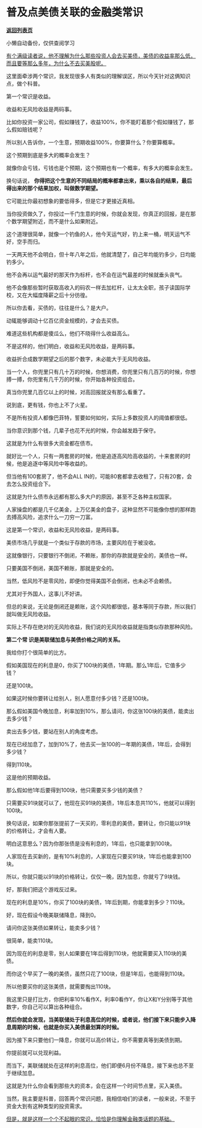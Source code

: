 # 普及点美债关联的金融类常识

[**返回列表页**](/gzh/记忆承载3)

小懒自动备份，仅供查阅学习

[有个满级读者说，他不理解为什么那些投资人会去买美债，美债的收益率那么低，而且要等那么多年，为什么不去买美股呢。](http://mp.weixin.qq.com/s?__biz=MzkwMzQ1MzczOQ==&mid=2247484099&idx=1&sn=bb059abdb4d50758b4c58582760045c8&chksm=c0974f87f7e0c6911e2a87c15824347f0a75926c85f4bea3811490ca3676f3adf7ee847c3dc4&scene=21#wechat_redirect)

这里面牵涉两个常识，我发现很多人有类似的理解误区，所以今天针对这俩知识点，做个科普。

第一个常识是收益。  

收益和无风险收益是两码事。  

比如你投资一家公司，假如赚钱了，收益100%，你不能盯着那个假如赚钱了，那么假如赔钱呢？

所以别人告诉你，一个生意，预期收益100%，你要算什么？你要算概率。

这个预期到底是多大的概率会发生？  

就像你会亏钱，亏钱也是个预期，这个预期也有一个概率，有多大的概率会发生。

换句话说， **你得把这个生意的不同结局的概率都拿出来，乘以各自的结果，最后得出来的那个结果加权，叫做数学期望。**  

它可能比你最初想象的要低得多，但是它才更接近真相。

当你投资做久了，你投过一千门生意的时候，你就会发现，你真正的回报，是在那个数学期望附近，而不是什么如果附近。

这个道理很简单，就像一个钓鱼的人，他今天运气好，钓上来一桶，明天运气不好，空手而归。  

一天两天他不会明白，但十年八年之后，他就清楚了，自己年均能钓多少，日均能钓多少。  

他不会再以运气最好的那天作为标杆，也不会在运气最差的时候就垂头丧气。  

他不会像那些暂时获取高收入的码农一样去加杠杆，让太太全职，孩子读国际学校，又在大幅度降薪之后十分彷徨。

所以你去看，买债的，往往是什么？是大户。  

动辄能够调动十亿百亿资金规模的，才会去买债。  

难道这些机构都是傻瓜么，他们不晓得什么收益高么。  

不是这样的，他们明白，收益和无风险收益，是两码事。  

收益折合成数学期望之后的那个数字，未必能大于无风险收益。

当一个人，你兜里只有几十万的时候，你想消费，你兜里只有几百万的时候，你想搏一搏，你兜里有几千万的时候，你开始各种投资组合。  

真当你兜里几百亿以上的时候，对高回报就没有那么看重了。

说到底，更有钱，你也上不了火星。  

不是所有投资人都像巴菲特，誓要如何如何，实际上多数投资人的阈值都很低。  

当你意识到那个钱，几辈子也花不光的时候，你会越发趋于保守。  

这就是为什么有很多大资金都在债市。  

就好比一个人，只有一两套房的时候，他是追逐高风险高收益的，十来套房的时候，他是追逐中等风险中等收益的。

但当他有100套房了，他不会ALL IN的，可能80套都拿去收租了，只有20套，会去怎么投资组合下。

这就是为什么债市永远都有那么多大户的原因，甚至不乏各种主权国家。  

人家操盘的都是几千亿美金，上万亿美金的盘子，这种显然不可能像你想的那样跑去搏高风险，追求什么一刀穷一刀富。  

这是第一个常识，收益和无风险收益，是两码事。  

美债市场几乎就是一个类似于存款的市场，主要风险在于被没收。  

这就像银行，只要银行不倒闭，不赖账，那你的存款就是安全的，美债也一样。

只要美国不倒闭，美国不赖账，那就是安全的。

当然，低风险不是零风险，即便你觉得美国不会倒闭，也未必不会赖债。

尤其对于外国人，这事儿不好讲。

但总的来说，无论是倒闭还是赖账，这个风险都很低，基本等同于存款，所以我们就叫做无风险收益。

实际上不存在绝对的无风险收益，我们说的无风险收益就是指类似存款那种风险。  

 **第二个常 识是美联储加息与美债价格之间的关系。**

我给你打个很简单的比方。  

假如美国现在的利息是0，你买了100块的美债，1年期。那么1年后，它值多少钱？  

还是100块。

如果这时候你要转让给别人，别人愿意付多少钱？还是100块。  

那么假如美国今晚加息，利率加到10%，那么请问，你这张100块的美债，能卖出去多少钱？  

卖出去多少钱，要站在别人的角度考虑。

现在已经加息了，加到10%了，他去买一张100的一年期的美债，1年后，会得到多少钱？  

得到110块。

这是他的预期收益。  

那么假如他1年后要得到100块，他只需要买多少钱的美债？  

只需要买91块就可以了，他现在买91块的美债，1年后本息共110%，他就可以得到100块。

换句话说，如果你那张提前了一天买的，零利息的美债，要转让，你只能以91块的价格转让，才会有人要。  

明白这意思么？因为你那张债是没有利息的，1年后，也只能拿到100块。  

人家现在去买新的，是有10%利息的，人家现在只要买91块，1年后也能拿到100块。

所以，你就只能以91块的价格转让，仅仅一晚，因为加息，你就亏了9块钱。

好，那我们把这个游戏反过来。  

现在的利息是10%，你买了100块的美债，1年后到期，你能拿到多少？110块。

好，现在假设今晚美联储降息，降到0。

请问你这张美债如果转让，能卖多少钱？

很简单，能卖110块。

因为现在的利息是零，别人如果要在1年后得到110块，他就需要买入110块的美债。

而你这个早买了一晚的美债，虽然只花了100块，但是1年后，也能得到110块。

所以他要买你的这张美债，就需要掏出110块。

我这里只是打比方，你把利率10%看作X，利率0看作Y，你让X和Y分别等于其他数字，你自己可以算出各种组合。

 **然后你就会发现，当美联储处于利息高位的时候，或者说，他们接下来只能步入降息周期的时候，也就是你买入美债最划算的时候。**

因为接下来只要他们一降息，你就可以高价转让，你不需要真等到美债到期。

你提前就可以兑现利益。

而当下，美联储就处在这样的利息高位，他们即便6月份不降息，接下来也总不至于继续加息。  

这就是为什么你会看到那些大的资本，会在这样一个时间节点里，买入美债。  

当然，我主要是科普，回答两个常识问题，我相信咱们的读者，一般来说，不至于资金大到有这种类型的投资需求。

[但是，就是这样一个个不起眼的常识，恰恰是你理解金融类话题的基础。](http://mp.weixin.qq.com/s?__biz=Mzg4MTg2MzU3Mg==&mid=2247484331&idx=1&sn=11f2602896fcdad7504672185b2120f8&chksm=cf5e3d50f829b44656a14707382dd0e97e32ea96df113a2a65bd8fdacb26559bd433a2cd128a&scene=21#wechat_redirect)

